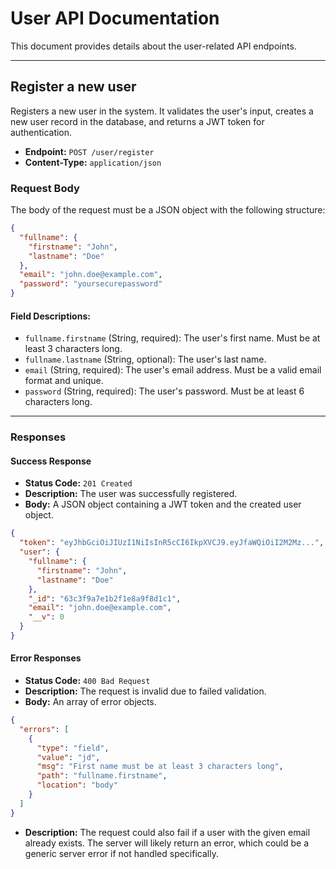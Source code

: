 # User API Documentation

This document provides details about the user-related API endpoints.

---

## Register a new user

Registers a new user in the system. It validates the user's input, creates a new user record in the database, and returns a JWT token for authentication.

-   **Endpoint:** `POST /user/register`
-   **Content-Type:** `application/json`

### Request Body

The body of the request must be a JSON object with the following structure:

```json
{
  "fullname": {
    "firstname": "John",
    "lastname": "Doe"
  },
  "email": "john.doe@example.com",
  "password": "yoursecurepassword"
}
```

#### Field Descriptions:

-   `fullname.firstname` (String, required): The user's first name. Must be at least 3 characters long.
-   `fullname.lastname` (String, optional): The user's last name.
-   `email` (String, required): The user's email address. Must be a valid email format and unique.
-   `password` (String, required): The user's password. Must be at least 6 characters long.

---

### Responses

#### Success Response

-   **Status Code:** `201 Created`
-   **Description:** The user was successfully registered.
-   **Body:** A JSON object containing a JWT token and the created user object.

```json
{
  "token": "eyJhbGciOiJIUzI1NiIsInR5cCI6IkpXVCJ9.eyJfaWQiOiI2M2Mz...",
  "user": {
    "fullname": {
      "firstname": "John",
      "lastname": "Doe"
    },
    "_id": "63c3f9a7e1b2f1e8a9f8d1c1",
    "email": "john.doe@example.com",
    "__v": 0
  }
}
```

#### Error Responses

-   **Status Code:** `400 Bad Request`
-   **Description:** The request is invalid due to failed validation.
-   **Body:** An array of error objects.

```json
{
  "errors": [
    {
      "type": "field",
      "value": "jd",
      "msg": "First name must be at least 3 characters long",
      "path": "fullname.firstname",
      "location": "body"
    }
  ]
}
```

-   **Description:** The request could also fail if a user with the given email already exists. The server will likely return an error, which could be a generic server error if not handled specifically. 